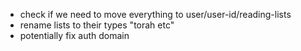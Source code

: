 * check if we need to move everything to user/user-id/reading-lists
* rename lists to their types "torah etc"
* potentially fix auth domain
